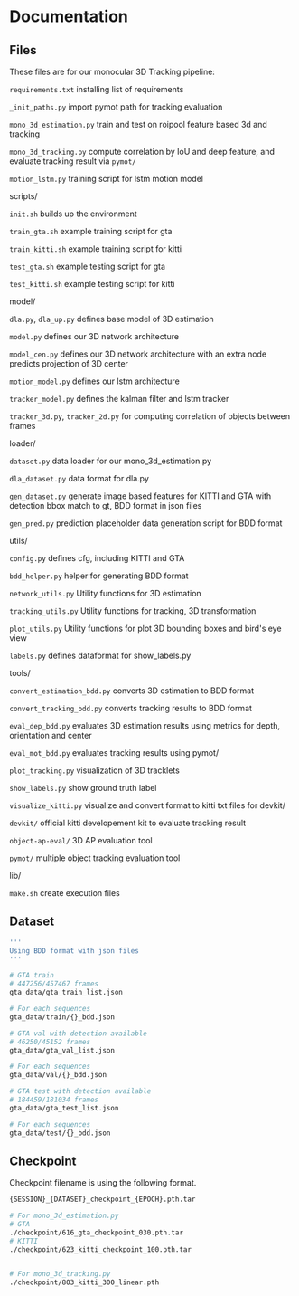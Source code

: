 # Documentation

## Files

These files are for our monocular 3D Tracking pipeline:

`requirements.txt` installing list of requirements

`_init_paths.py` import pymot path for tracking evaluation

`mono_3d_estimation.py` train and test on roipool feature based 3d and tracking

`mono_3d_tracking.py` compute correlation by IoU and deep feature, and evaluate tracking result via `pymot/`

`motion_lstm.py` training script for lstm motion model

scripts/

`init.sh` builds up the environment

`train_gta.sh` example training script for gta

`train_kitti.sh` example training script for kitti

`test_gta.sh` example testing script for gta

`test_kitti.sh` example testing script for kitti

model/

`dla.py`, `dla_up.py` defines base model of 3D estimation

`model.py` defines our 3D network architecture

`model_cen.py` defines our 3D network architecture with an extra node predicts projection of 3D center

`motion_model.py` defines our lstm architecture

`tracker_model.py` defines the kalman filter and lstm tracker

`tracker_3d.py`, `tracker_2d.py` for computing correlation of objects between frames

loader/

`dataset.py` data loader for our mono_3d_estimation.py

`dla_dataset.py` data format for dla.py

`gen_dataset.py` generate image based features for KITTI and GTA with detection bbox match to gt, BDD format in json files

`gen_pred.py` prediction placeholder data generation script for BDD format

utils/

`config.py` defines cfg, including KITTI and GTA

`bdd_helper.py` helper for generating BDD format

`network_utils.py` Utility functions for 3D estimation

`tracking_utils.py` Utility functions for tracking, 3D transformation

`plot_utils.py` Utility functions for plot 3D bounding boxes and bird's eye view

`labels.py` defines dataformat for show_labels.py

tools/

`convert_estimation_bdd.py` converts 3D estimation to BDD format

`convert_tracking_bdd.py` converts tracking results to BDD format

`eval_dep_bdd.py` evaluates 3D estimation results using metrics for depth, orientation and center

`eval_mot_bdd.py` evaluates tracking results using pymot/

`plot_tracking.py` visualization of 3D tracklets

`show_labels.py` show ground truth label

`visualize_kitti.py` visualize and convert format to kitti txt files for devkit/

`devkit/` official kitti developement kit to evaluate tracking result

`object-ap-eval/` 3D AP evaluation tool

`pymot/` multiple object tracking evaluation tool


lib/

`make.sh` create execution files



## Dataset

```bash
''' 
Using BDD format with json files
'''

# GTA train
# 447256/457467 frames
gta_data/gta_train_list.json

# For each sequences
gta_data/train/{}_bdd.json

# GTA val with detection available
# 46250/45152 frames
gta_data/gta_val_list.json

# For each sequences
gta_data/val/{}_bdd.json

# GTA test with detection available
# 184459/181034 frames
gta_data/gta_test_list.json

# For each sequences
gta_data/test/{}_bdd.json
```

## Checkpoint

Checkpoint filename is using the following format.
```bash
{SESSION}_{DATASET}_checkpoint_{EPOCH}.pth.tar
```

```bash
# For mono_3d_estimation.py
# GTA
./checkpoint/616_gta_checkpoint_030.pth.tar
# KITTI
./checkpoint/623_kitti_checkpoint_100.pth.tar


# For mono_3d_tracking.py
./checkpoint/803_kitti_300_linear.pth
```

